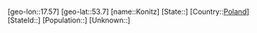 ﻿---
location: [53.7,17.57]
type: City
tags:
- geo/City


SpocWebEntityId: 31559
isDeleted: false
confidential: public

---
[geo-lon::17.57]
[geo-lat::53.7]
[name::Konitz]
[State::]
[Country::[Poland](geo/Continent/Europe/Poland.md)]
[StateId::]
[Population::]
[Unknown::]

